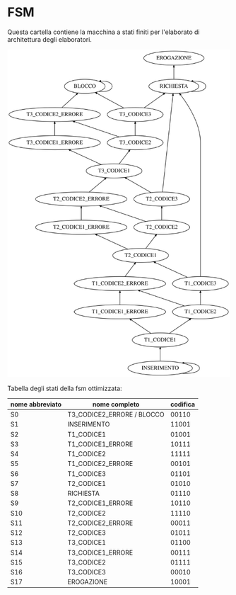 # FSM

Questa cartella contiene la macchina a stati finiti
per l'elaborato di architettura degli elaboratori.

![FSM](images/fsm.svg)

Tabella degli stati della fsm ottimizzata:

|nome abbreviato|nome completo              |codifica|
|---------------|---------------------------|--------|
|S0             |T3_CODICE2_ERRORE / BLOCCO |00110   |
|S1             |INSERIMENTO                |11001   |
|S2             |T1_CODICE1                 |01001   |
|S3             |T1_CODICE1_ERRORE          |10111   |
|S4             |T1_CODICE2                 |11111   |
|S5             |T1_CODICE2_ERRORE          |00101   |
|S6             |T1_CODICE3                 |01101   |
|S7             |T2_CODICE1                 |01010   |
|S8             |RICHIESTA                  |01110   |
|S9             |T2_CODICE1_ERRORE          |10110   |
|S10            |T2_CODICE2                 |11110   |
|S11            |T2_CODICE2_ERRORE          |00011   |
|S12            |T2_CODICE3                 |01011   |
|S13            |T3_CODICE1                 |01100   |
|S14            |T3_CODICE1_ERRORE          |00111   |
|S15            |T3_CODICE2                 |01111   |
|S16            |T3_CODICE3                 |00010   |
|S17            |EROGAZIONE                 |10001   |